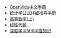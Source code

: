   - <a href="/openvidu.io-docs/#/home/index" target="_blank">OpenVidu中文手册</a>
  - <a href="/PumpkinBook-docs/#/" target="_blank">统计学公式详细推导手册</a>
  - <a href="/further-mathematics-docs/#/" target="_blank">高等数学(上)</a> <!-- 转载 http://www2.edu-edu.com.cn/lesson_crs78/self/j_0022/soft/Norm_index.php -->
  - <a href="/Linear-algebra-docs/#/" target="_blank">线性代数</a> <!-- 转载 http://www2.edu-edu.com.cn/lesson_crs78/self/j_4184/soft/ch0101.html -->
  - <a href="/deepLearning-500-questions/#/" target="_blank">深度学习500问答知识</a> <!-- 转载 https://github.com/scutan90/DeepLearning-500-questions -->

